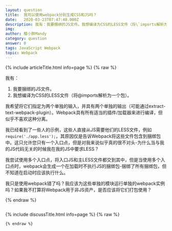 ```yaml
---
layout: question
title:  我可以使用webpack分别生成CSS和JS吗？
date:   2020-03-23T07:47:48.000Z
description: 我有：我要捆绑的JS文件。我想编译为CSS的LESS文件（将\`imports解析为一个包）。我希望将它们指定为两个单独的输入，并具有两个单独...
img: 
author: 樱小胖Mandy
category: question
answer: 0
tags: JavaScript Webpack
topic: Webpack
---
```

<div class="article-root">
  <div class="article">
    {% include articleTitle.html info=page %}
    {% raw %}
    <div class="article-content"><p><font style="vertical-align: inherit;"><font style="vertical-align: inherit;">我有：</font></font></p>

<ol>
<li><font style="vertical-align: inherit;"><font style="vertical-align: inherit;">我要捆绑的JS文件。</font></font></li>
<li><font style="vertical-align: inherit;"><font style="vertical-align: inherit;">我想编译为CSS的LESS文件（将@imports解析为一个包）。</font></font></li>
</ol>

<p><font style="vertical-align: inherit;"><font style="vertical-align: inherit;">我希望将它们指定为两个单独的输入，并具有两个单独的输出（可能通过extract-text-webpack-plugin）。</font><font style="vertical-align: inherit;">Webpack具有所有适当的插件/加载器来进行编译，但似乎不喜欢这种分离。</font></font></p>

<p><font style="vertical-align: inherit;"><font style="vertical-align: inherit;">我已经看到了一些人的示例，这些人直接从JS需要他们的LESS文件，例如</font></font><code>require('./app.less');</code><font style="vertical-align: inherit;"><font style="vertical-align: inherit;">，其原因仅是告诉Webpack将这些文件包含到捆绑包中。</font><font style="vertical-align: inherit;">这只允许您只有一个入口点，但是对我来说似乎真的很不对头-为什么当与我的JS代码无关的时候我在我的JS中要求LESS？</font></font></p>

<p><font style="vertical-align: inherit;"><font style="vertical-align: inherit;">我尝试使用多个入口点，将入口JS和主LESS文件都交到其中，但是当使用多个入口点时，webpack会生成一个在加载时不执行JS的捆绑包-捆绑了所有捆绑包，但不知道在启动时应该执行什么。</font></font></p>

<p><font style="vertical-align: inherit;"><font style="vertical-align: inherit;">我只是使用webpack错了吗？</font><font style="vertical-align: inherit;">我应该为这些单独的模块运行单独的webpack实例吗？</font><font style="vertical-align: inherit;">如果我不打算将Webpack用于非JS资产，是否应该将它们打包使用？</font></font></p></div>
    {% endraw %}
  </div>
  <p style="height: 0;width:0;overflow: hidden;"> 第2938篇《我可以使用webpack分别生成CSS和JS吗？》来自Winter(https://github.com/aiyld/aiyld.github.io)的站点</p>
  <div class="discuss-wrapper">
    {% include discussTitle.html info=page %}
    {% raw %}
    
    {% endraw %}
  </div>
<div>
